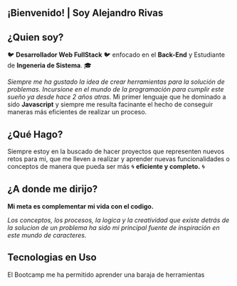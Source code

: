 ## ¡Bienvenido! | Soy Alejandro Rivas

## ¿Quien soy?
:bird: **Desarrollador Web FullStack**  :bird: enfocado en el **Back-End** y Estudiante de **Ingeneria de Sistema**. :mortar_board:

*Siempre me ha gustado la idea de crear herramientas para la solución de problemas. Incursione en el mundo de la programación para cumplir este sueño ya desde hace 2 años atras.* Mi primer lenguaje que he dominado a sido **Javascript** y siempre me resulta facinante el hecho de conseguir maneras más eficientes de realizar un proceso.


## ¿Qué Hago?
Siempre estoy en la buscado de hacer proyectos que representen nuevos retos para mi, que me lleven a realizar y aprender nuevas funcionalidades o conceptos de manera que pueda ser más :cyclone: **eficiente y completo.** :cyclone:

## ¿A donde me dirijo?
**Mi meta es complementar mi vida con el codigo.**

*Los conceptos, los procesos, la logica y la creatividad que existe detrás de la solucion de un problema ha sido mi principal fuente de inspiración en este mundo de caracteres.*

## Tecnologias en Uso
El Bootcamp me ha permitido aprender una baraja de herramientas 
